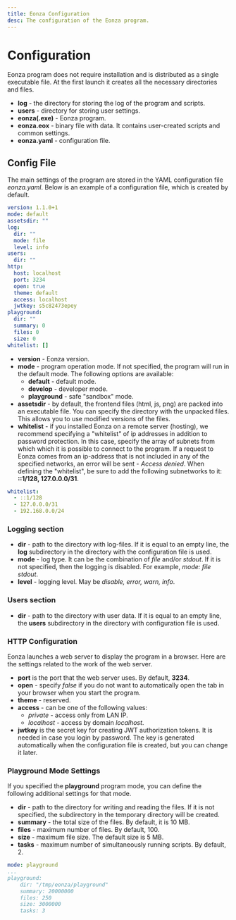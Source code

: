 ```yaml
---
title: Eonza Configuration
desc: The configuration of the Eonza program.
---
```

# Configuration

Eonza program does not require installation and is distributed as a single executable file. At the first launch it creates all the necessary directories and files.

* **log** - the directory for storing the log of the program and scripts.
* **users** - directory for storing user settings.
* **eonza(.exe)** - Eonza program.
* **eonza.eox** - binary file with data. It contains user-created scripts and common settings.
* **eonza.yaml** - configuration file.

## Config File

The main settings of the program are stored in the YAML configuration file *eonza.yaml*. Below is an example of a configuration file, which is created by default.

``` yaml
version: 1.1.0+1
mode: default
assetsdir: ""
log:
  dir: ""
  mode: file
  level: info
users:
  dir: ""
http:
  host: localhost
  port: 3234
  open: true
  theme: default
  access: localhost
  jwtkey: s5c82473epey
playground:
  dir: ""
  summary: 0
  files: 0
  size: 0
whitelist: []
```

* **version** - Eonza version.
* **mode** - program operation mode. If not specified, the program will run in the default mode. The following options are available:
   * **default** - default mode.
   * **develop** - developer mode.
   * **playground** - safe "sandbox" mode.
* **assetsdir** - by default, the frontend files (html, js, png) are packed into an executable file. You can specify the directory with the unpacked files. This allows you to use modified versions of the files.
* **whitelist** - if you installed Eonza on a remote server (hosting), we recommend specifying a "whitelist" of ip addresses in addition to password protection. In this case, specify the array of subnets from which which it is possible to connect to the program. If a request to Eonza comes from an ip-address that is not included in any of the specified networks, an error will be sent - *Access denied*. When defining the "whitelist", be sure to add the following subnetworks to it: **::1/128, 127.0.0.0/31**.

``` yaml
whitelist:
  - ::1/128
  - 127.0.0.0/31
  - 192.168.0.0/24
```

### Logging section

* **dir** - path to the directory with log-files. If it is equal to an empty line, the **log** subdirectory in the directory with the configuration file is used.
* **mode** - log type. It can be the combination of *file* and/or *stdout*. If it is not specified, then the logging is disabled. For example, *mode: file stdout*.
* **level** - logging level. May be *disable, error, warn, info*.

### Users section

* **dir** - path to the directory with user data. If it is equal to an empty line, the **users** subdirectory in the directory with configuration file is used.

### HTTP Configuration

Eonza launches a web server to display the program in a browser. Here are the settings related to the work of the web server.

* **port** is the port that the web server uses. By default, **3234**.
* **open** - specify *false* if you do not want to automatically open the tab in your browser when you start the program.
* **theme** - reserved.
* **access** - can be one of the following values:
  * *private* - access only from LAN IP.
  * *localhost* - access by domain *localhost*.
* **jwtkey** is the secret key for creating JWT authorization tokens. It is needed in case you login by  password. The key is generated automatically when the configuration file is created, but you can change it later.

### Playground Mode Settings

If you specified the **playground** program mode, you can define the following additional settings for that mode.

* **dir** - path to the directory for writing and reading the files. If it is not specified, the subdirectory in the temporary directory will be created.
* **summary** - the total size of the files. By default, it is 10 MB.
* **files** - maximum number of files. By default, 100.
* **size** - maximum file size. The default size is 5 MB.
* **tasks** - maximum number of simultaneously running scripts. By default, 2.

``` yaml
mode: playground
...
playground:
    dir: "/tmp/eonza/playground"
    summary: 20000000
    files: 250
    size: 3000000
    tasks: 3
```

